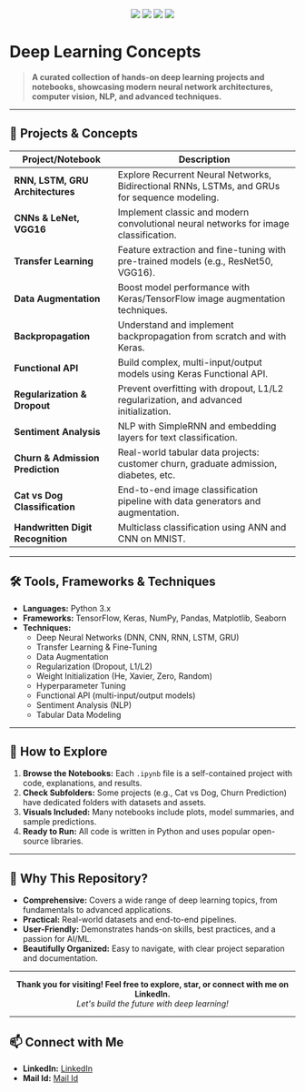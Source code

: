 
<p align="center">
	<img src="https://img.shields.io/badge/Deep%20Learning-Powered-blueviolet?style=for-the-badge&logo=tensorflow" />
	<img src="https://img.shields.io/badge/Python-3.8+-blue?style=for-the-badge&logo=python" />
	<img src="https://img.shields.io/badge/Keras-API-orange?style=for-the-badge&logo=keras" />
	<img src="https://img.shields.io/badge/TensorFlow-2.x-orange?style=for-the-badge&logo=tensorflow" />
</p>

# Deep Learning Concepts

> **A curated collection of hands-on deep learning projects and notebooks, showcasing modern neural network architectures, computer vision, NLP, and advanced techniques.**

---

## 🚀 Projects & Concepts

| Project/Notebook | Description |
|------------------|-------------|
| **RNN, LSTM, GRU Architectures** | Explore Recurrent Neural Networks, Bidirectional RNNs, LSTMs, and GRUs for sequence modeling. |
| **CNNs & LeNet, VGG16** | Implement classic and modern convolutional neural networks for image classification. |
| **Transfer Learning** | Feature extraction and fine-tuning with pre-trained models (e.g., ResNet50, VGG16). |
| **Data Augmentation** | Boost model performance with Keras/TensorFlow image augmentation techniques. |
| **Backpropagation** | Understand and implement backpropagation from scratch and with Keras. |
| **Functional API** | Build complex, multi-input/output models using Keras Functional API. |
| **Regularization & Dropout** | Prevent overfitting with dropout, L1/L2 regularization, and advanced initialization. |
| **Sentiment Analysis** | NLP with SimpleRNN and embedding layers for text classification. |
| **Churn & Admission Prediction** | Real-world tabular data projects: customer churn, graduate admission, diabetes, etc. |
| **Cat vs Dog Classification** | End-to-end image classification pipeline with data generators and augmentation. |
| **Handwritten Digit Recognition** | Multiclass classification using ANN and CNN on MNIST. |

---

## 🛠️ Tools, Frameworks & Techniques

- **Languages:** Python 3.x
- **Frameworks:** TensorFlow, Keras, NumPy, Pandas, Matplotlib, Seaborn
- **Techniques:**
	- Deep Neural Networks (DNN, CNN, RNN, LSTM, GRU)
	- Transfer Learning & Fine-Tuning
	- Data Augmentation
	- Regularization (Dropout, L1/L2)
	- Weight Initialization (He, Xavier, Zero, Random)
	- Hyperparameter Tuning
	- Functional API (multi-input/output models)
	- Sentiment Analysis (NLP)
	- Tabular Data Modeling

---

## 📂 How to Explore

1. **Browse the Notebooks:** Each `.ipynb` file is a self-contained project with code, explanations, and results.
2. **Check Subfolders:** Some projects (e.g., Cat vs Dog, Churn Prediction) have dedicated folders with datasets and assets.
3. **Visuals Included:** Many notebooks include plots, model summaries, and sample predictions.
4. **Ready to Run:** All code is written in Python and uses popular open-source libraries.

---

## 🌟 Why This Repository?

- **Comprehensive:** Covers a wide range of deep learning topics, from fundamentals to advanced applications.
- **Practical:** Real-world datasets and end-to-end pipelines.
- **User-Friendly:** Demonstrates hands-on skills, best practices, and a passion for AI/ML.
- **Beautifully Organized:** Easy to navigate, with clear project separation and documentation.

---

<p align="center">
	<b>Thank you for visiting! Feel free to explore, star, or connect with me on LinkedIn.</b><br>
	<i>Let's build the future with deep learning!</i>
</p>

---

## 📫 Connect with Me

- **LinkedIn:** [LinkedIn](https://www.linkedin.com/in/sk-mahiduzzaman)
- **Mail Id:** [Mail Id](mailto:mohiduz03@gmail.com)



